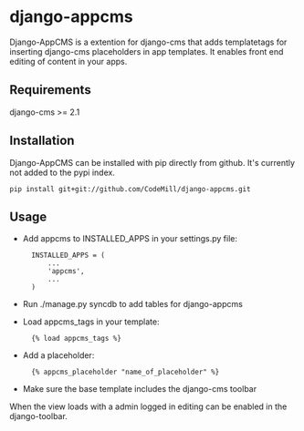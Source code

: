 # django-appcms
Django-AppCMS is a extention for django-cms that adds templatetags for inserting django-cms placeholders in app templates. It enables front end editing of content in your apps.

## Requirements
django-cms >= 2.1

## Installation
Django-AppCMS can be installed with pip directly from github. It's currently not added to the pypi index.
		
	pip install git+git://github.com/CodeMill/django-appcms.git

## Usage
- Add appcms to INSTALLED\_APPS in your settings.py file:

		INSTALLED_APPS = (
			...
			'appcms',
			...
		)

- Run ./manage.py syncdb to add tables for django-appcms

- Load appcms\_tags in your template:

		{% load appcms_tags %}

- Add a placeholder:

		{% appcms_placeholder "name_of_placeholder" %}

- Make sure the base template includes the django-cms toolbar

When the view loads with a admin logged in editing can be enabled in the django-toolbar.
